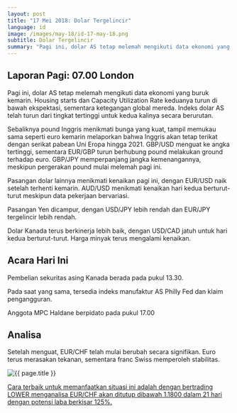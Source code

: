```yaml
---
layout: post
title: "17 Mei 2018: Dolar Tergelincir"
language: id
image: /images/may-18/id-17-may-18.png
subtitle: Dolar Tergelincir
summary: "Pagi ini, dolar AS tetap melemah mengikuti data ekonomi yang buruk kemarin. Housing starts dan Capacity Utilization Rate keduanya turun di bawah ekspektasi, sementara ketegangan global mereda. Indeks dolar AS telah turun dari tingkat tertinggi untuk kedua kalinya secara berurutan"
---
```

## Laporan Pagi: 07.00 London

Pagi ini, dolar AS tetap melemah mengikuti data ekonomi yang buruk kemarin. Housing starts dan Capacity Utilization Rate keduanya turun di bawah ekspektasi, sementara ketegangan global mereda. Indeks dolar AS telah turun dari tingkat tertinggi untuk kedua kalinya secara berurutan.

Sebaliknya pound Inggris menikmati bunga yang kuat, tampil memukau sama seperti euro kemarin melaporkan bahwa Inggris akan tetap terikat dengan serikat pabean Uni Eropa hingga 2021. GBP/USD menguat ke angka tertinggi, sementara EUR/GBP turun berhubung pound melakukan ground terhadap euro. GBP/JPY memperpanjang jangka kemenangannya, meskipun pergerakan pound mulai melemah pagi ini.

Pasangan dolar lainnya menikmati kenaikan pagi ini, dengan EUR/USD naik setelah terhenti kemarin. AUD/USD menikmati kenaikan hari kedua berturut-turut meskipun data pekerjaan bervariasi.

Pasangan Yen dicampur, dengan USD/JPY lebih rendah dan EUR/JPY tergelincir lebih rendah.

Dolar Kanada terus berkinerja lebih baik, dengan USD/CAD jatuh untuk hari kedua berturut-turut. Harga minyak terus mengalami kenaikan.

## Acara Hari Ini

Pembelian sekuritas asing Kanada berada pada pukul 13.30.

Pada saat yang sama, tersedia indeks manufaktur AS Philly Fed dan klaim pengangguran.

Anggota MPC Haldane berpidato pada pukul 17.00

## Analisa

Setelah menguat, EUR/CHF telah mulai berubah secara signifikan. Euro terus merasakan tekanan, sementara franc Swiss memperoleh stabilitas.

<img src="{{ site.url }}/images/may-18/id-17-may-18.png" alt="{{ page.title }}" title="{{ page.title }}">

<a href="%LINK%%?currency=USD&market=forex&underlying=frxEURCHF&formname=higherlower&duration_amount=21&duration_units=d&amount=10&amount_type=payout&expiry_type=duration&barrier=1.1800" target="_blank">Cara terbaik untuk memanfaatkan situasi ini adalah dengan bertrading LOWER menganalisa EUR/CHF akan ditutup dibawah 1.1800 dalam 21 hari dengan potensi laba berkisar 125%.</a>

